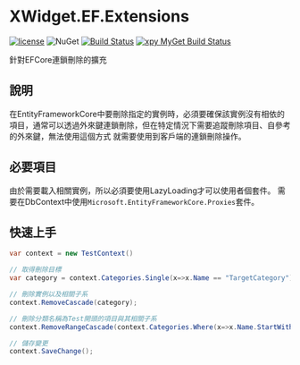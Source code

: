 ﻿XWidget.EF.Extensions
=====
[![license](https://img.shields.io/github/license/mashape/apistatus.svg)](https://github.com/XuPeiYao/XWidget)
 ![NuGet](https://img.shields.io/nuget/dt/XWidget.EF.Extensions.svg)
 [![Build Status](https://travis-ci.org/XuPeiYao/XWidget.svg?branch=master)](https://travis-ci.org/XuPeiYao/XWidget) [![xpy MyGet Build Status](https://www.myget.org/BuildSource/Badge/xpy?identifier=e039f3b9-1678-4c48-997b-a10eca325f39)](https://www.myget.org/)


針對EFCore連鎖刪除的擴充

## 說明
在EntityFrameworkCore中要刪除指定的實例時，必須要確保該實例沒有相依的項目，通常可以透過外來鍵連鎖刪除，但在特定情況下需要追蹤刪除項目、自參考的外來鍵，無法使用這個方式
就需要使用到客戶端的連鎖刪除操作。

## 必要項目
由於需要載入相關實例，所以必須要使用LazyLoading才可以使用者個套件。
需要在DbContext中使用`Microsoft.EntityFrameworkCore.Proxies`套件。

## 快速上手
```csharp
var context = new TestContext()

// 取得刪除目標
var category = context.Categories.Single(x=>x.Name == "TargetCategory");

// 刪除實例以及相關子系
context.RemoveCascade(category);

// 刪除分類名稱為Test開頭的項目與其相關子系
context.RemoveRangeCascade(context.Categories.Where(x=>x.Name.StartWith("Test")));

// 儲存變更
context.SaveChange();
```